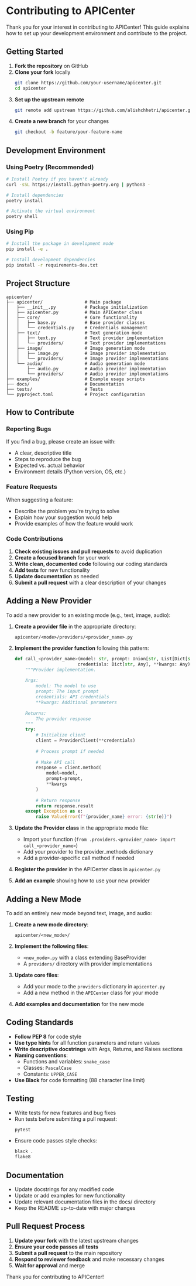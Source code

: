 # Contributing to APICenter

Thank you for your interest in contributing to APICenter! This guide explains how to set up your development environment and contribute to the project.

## Getting Started

1. **Fork the repository** on GitHub
2. **Clone your fork** locally
   ```bash
   git clone https://github.com/your-username/apicenter.git
   cd apicenter
   ```
3. **Set up the upstream remote**
   ```bash
   git remote add upstream https://github.com/alishchhetri/apicenter.git
   ```
4. **Create a new branch** for your changes
   ```bash
   git checkout -b feature/your-feature-name
   ```

## Development Environment

### Using Poetry (Recommended)

```bash
# Install Poetry if you haven't already
curl -sSL https://install.python-poetry.org | python3 -

# Install dependencies
poetry install

# Activate the virtual environment
poetry shell
```

### Using Pip

```bash
# Install the package in development mode
pip install -e .

# Install development dependencies
pip install -r requirements-dev.txt
```

## Project Structure

```
apicenter/
├── apicenter/                # Main package
│   ├── __init__.py           # Package initialization
│   ├── apicenter.py          # Main APICenter class
│   ├── core/                 # Core functionality
│   │   ├── base.py           # Base provider classes
│   │   └── credentials.py    # Credentials management
│   ├── text/                 # Text generation mode
│   │   ├── text.py           # Text provider implementation
│   │   └── providers/        # Text provider implementations
│   ├── image/                # Image generation mode
│   │   ├── image.py          # Image provider implementation
│   │   └── providers/        # Image provider implementations
│   └── audio/                # Audio generation mode
│       ├── audio.py          # Audio provider implementation
│       └── providers/        # Audio provider implementations
├── examples/                 # Example usage scripts
├── docs/                     # Documentation
├── tests/                    # Tests
└── pyproject.toml            # Project configuration
```

## How to Contribute

### Reporting Bugs

If you find a bug, please create an issue with:
- A clear, descriptive title
- Steps to reproduce the bug
- Expected vs. actual behavior
- Environment details (Python version, OS, etc.)

### Feature Requests

When suggesting a feature:
- Describe the problem you're trying to solve
- Explain how your suggestion would help
- Provide examples of how the feature would work

### Code Contributions

1. **Check existing issues and pull requests** to avoid duplication
2. **Create a focused branch** for your work
3. **Write clean, documented code** following our coding standards
4. **Add tests** for new functionality
5. **Update documentation** as needed
6. **Submit a pull request** with a clear description of your changes

## Adding a New Provider

To add a new provider to an existing mode (e.g., text, image, audio):

1. **Create a provider file** in the appropriate directory:
   ```
   apicenter/<mode>/providers/<provider_name>.py
   ```

2. **Implement the provider function** following this pattern:
   ```python
   def call_<provider_name>(model: str, prompt: Union[str, List[Dict[str, str]]], 
                           credentials: Dict[str, Any], **kwargs: Any) -> ReturnType:
       """Provider implementation.
       
       Args:
           model: The model to use
           prompt: The input prompt
           credentials: API credentials
           **kwargs: Additional parameters
           
       Returns:
           The provider response
       """
       try:
           # Initialize client
           client = ProviderClient(**credentials)
           
           # Process prompt if needed
           
           # Make API call
           response = client.method(
               model=model,
               prompt=prompt,
               **kwargs
           )
           
           # Return response
           return response.result
       except Exception as e:
           raise ValueError(f"{provider_name} error: {str(e)}")
   ```

3. **Update the Provider class** in the appropriate mode file:
   - Import your function (`from .providers.<provider_name> import call_<provider_name>`)
   - Add your provider to the provider_methods dictionary
   - Add a provider-specific call method if needed

4. **Register the provider** in the APICenter class in `apicenter.py`

5. **Add an example** showing how to use your new provider

## Adding a New Mode

To add an entirely new mode beyond text, image, and audio:

1. **Create a new mode directory**:
   ```
   apicenter/<new_mode>/
   ```

2. **Implement the following files**:
   - `<new_mode>.py` with a class extending BaseProvider
   - A `providers/` directory with provider implementations

3. **Update core files**:
   - Add your mode to the `providers` dictionary in `apicenter.py`
   - Add a new method in the `APICenter` class for your mode

4. **Add examples and documentation** for the new mode

## Coding Standards

- **Follow PEP 8** for code style
- **Use type hints** for all function parameters and return values
- **Write descriptive docstrings** with Args, Returns, and Raises sections
- **Naming conventions**:
  - Functions and variables: `snake_case`
  - Classes: `PascalCase`
  - Constants: `UPPER_CASE`
- **Use Black** for code formatting (88 character line limit)

## Testing

- Write tests for new features and bug fixes
- Run tests before submitting a pull request:
  ```bash
  pytest
  ```
- Ensure code passes style checks:
  ```bash
  black .
  flake8
  ```

## Documentation

- Update docstrings for any modified code
- Update or add examples for new functionality
- Update relevant documentation files in the docs/ directory
- Keep the README up-to-date with major changes

## Pull Request Process

1. **Update your fork** with the latest upstream changes
2. **Ensure your code passes all tests**
3. **Submit a pull request** to the main repository
4. **Respond to reviewer feedback** and make necessary changes
5. **Wait for approval** and merge

Thank you for contributing to APICenter! 